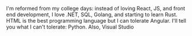<!--
### About Me
Hi, I'm Cory. I'm a currently a computer science student at California Baptist University in my senior year. I have been interested in computers and programming for a long time now (I remember in middle school learning the basics of Java!).

Near the end of my junior year of college, I had concluded a semester of working hard in React Native for a design project, and I had such a great time I decided to specialize in web development: specifically front-end, but I am hoping to transition to full stack at some point! So in May I started working through the [The Odin Project](www.theodinproject.com) in order to become as proficient as I could in HTML, CSS, Javascript and React, and am continuing to work through their curriculum building cool projects along the way.

### Currently Working On
[(Portfolio Page)](https://github.com/corygrewohl/portfolio-page) => {my portfolio page built in React, Typescript, and ChakraUI}

### Favorite Projects
[(Shopping Cart)](https://github.com/corygrewohl/shopping-cart) => {a fake store website built in React, Typescript, Redux, and Styled-Components}

[(Memory Card Game)](https://github.com/corygrewohl/memory-card) => {a memory testing game built in Typescript, React, and Sass}

### Skills
<div>
<img src="https://user-images.githubusercontent.com/70291812/178831454-37828886-dd14-4cc3-8ea3-32b90a9a2ec9.png" alt="html5" width="50" height="50">
<img src="https://user-images.githubusercontent.com/70291812/178832321-fed1606d-933e-4c84-a2c6-d627f43bb6e4.png" alt="css3" width="50" height="50">
<img src="https://user-images.githubusercontent.com/70291812/178832398-c5b442ce-2613-46c4-82ab-d2616e5f7db3.png" alt="js" width="50" height="50">
<img src="https://user-images.githubusercontent.com/70291812/202315123-035ae88b-1efe-4d04-a66b-dcc16fc5f82e.png" alt="ts" width="50" height="50">
</div>

<div>
<img src="https://user-images.githubusercontent.com/70291812/185450477-7492fdab-fb59-4a5c-9dc7-302b29ca5093.png" alt="react" width="50" height="50">
<img src="https://user-images.githubusercontent.com/70291812/202315921-c0a4c90b-79d2-415e-9e81-9c90f3c70486.png" alt="redux" width="50" height="50">
</div>

<div>
<img src="https://user-images.githubusercontent.com/70291812/185450227-31f4e4b9-823c-4d62-ab52-f603efe53ddc.png" alt="sass" width="50" height="50">
<img src="https://user-images.githubusercontent.com/70291812/202315590-fdddc0c1-9852-483e-aaa9-879784c72dd0.png" alt="styled-componenets" width="50" height="50">
</div>

<div>
<img src="https://user-images.githubusercontent.com/70291812/178833956-86940f61-29a7-4a2d-a6b0-5119589b06af.png" alt="webpack" width="50" height="50">
<img src="https://user-images.githubusercontent.com/70291812/202315245-87e34611-67ac-481f-8e59-28907b5c756a.png" alt="vite" width="50" height="50">
</div>

### Things I'm interested in getting better at/Learning
<div>
  <p>-Tailwind</p>
  <p>-AWS</p>
  <p>-Next.js</p>
  <p>-Material UI/ChakraUI</p>
  <p>-Backend Languages/Frameworks</p>
<p>-More!</p>
</div>

### Social Media

[<img src="https://user-images.githubusercontent.com/70291812/202317818-97b32521-1505-49a5-8e27-68f4a5cc7c9c.png" alt="styled-componenets" width="50" height="50">](https://www.linkedin.com/in/cory-grewohl/)
[<img src="https://user-images.githubusercontent.com/70291812/202316935-3dd4f09d-bb54-4d70-bef3-96d4548fbeb9.png" alt="styled-componenets" width="50" height="50">](https://www.instagram.com/cory_greywhale/)


**corygrewohl/corygrewohl** is a ✨ _special_ ✨ repository because its `README.md` (this file) appears on your GitHub profile.

Here are some ideas to get you started:

- 🔭 I’m currently working on ...
- 🌱 I’m currently learning ...
- 👯 I’m looking to collaborate on ...
- 🤔 I’m looking for help with ...
- 💬 Ask me about ...
- 📫 How to reach me: ...
- 😄 Pronouns: ...
- ⚡ Fun fact: ...
-->

I'm reformed from my college days: instead of loving React, JS, and front end development, I love .NET, SQL, Golang, and starting to learn Rust. HTML is the best programming language but I can tolerate Angular. I'll tell you what I can't tolerate: Python. Also, Visual Studio
